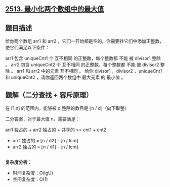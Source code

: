 ## [2513. 最小化两个数组中的最大值](https://leetcode.cn/problems/minimize-the-maximum-of-two-arrays/description/)

## 题目描述

给你两个数组 arr1 和 arr2 ，它们一开始都是空的。你需要往它们中添加正整数，使它们满足以下条件：

arr1 包含 uniqueCnt1 个 互不相同 的正整数，每个整数都 不能 被 divisor1 整除 。
arr2 包含 uniqueCnt2 个 互不相同 的正整数，每个整数都 不能 被 divisor2 整除 。
arr1 和 arr2 中的元素 互不相同 。
给你 divisor1 ，divisor2 ，uniqueCnt1 和 uniqueCnt2 ，请你返回两个数组中 最大元素 的 最小值 。

## 题解（二分查找 + 容斥原理）

在 [1,n] 的范围内，能够被 d 整除的数目是 ⌊n / d⌋（向下取整）

二分答案，对于最大值 n，需要满足：

arr1 独占的 + arr2 独占的 + 共享的 >= cnt1 + cnt2 

- arr1 独占的 = ⌊n / d2⌋ - ⌊n / lcm⌋
- arr2 独占的 = ⌊n / d1⌋ - ⌊n / lcm⌋

```
```

**复杂度分析：**

- 时间复杂度：O(lgU)
- 空间复杂度：O(1)
